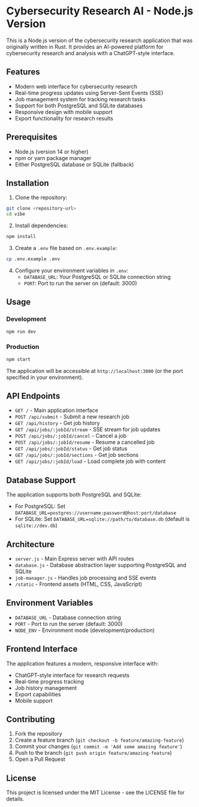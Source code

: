 # Cybersecurity Research AI - Node.js Version

This is a Node.js version of the cybersecurity research application that was originally written in Rust. It provides an AI-powered platform for cybersecurity research and analysis with a ChatGPT-style interface.

## Features

- Modern web interface for cybersecurity research
- Real-time progress updates using Server-Sent Events (SSE)
- Job management system for tracking research tasks
- Support for both PostgreSQL and SQLite databases
- Responsive design with mobile support
- Export functionality for research results

## Prerequisites

- Node.js (version 14 or higher)
- npm or yarn package manager
- Either PostgreSQL database or SQLite (fallback)

## Installation

1. Clone the repository:
```bash
git clone <repository-url>
cd vibe
```

2. Install dependencies:
```bash
npm install
```

3. Create a `.env` file based on `.env.example`:
```bash
cp .env.example .env
```

4. Configure your environment variables in `.env`:
   - `DATABASE_URL`: Your PostgreSQL or SQLite connection string
   - `PORT`: Port to run the server on (default: 3000)

## Usage

### Development

```bash
npm run dev
```

### Production

```bash
npm start
```

The application will be accessible at `http://localhost:3000` (or the port specified in your environment).

## API Endpoints

- `GET /` - Main application interface
- `POST /api/submit` - Submit a new research job
- `GET /api/history` - Get job history
- `GET /api/jobs/:jobId/stream` - SSE stream for job updates
- `POST /api/jobs/:jobId/cancel` - Cancel a job
- `POST /api/jobs/:jobId/resume` - Resume a cancelled job
- `GET /api/jobs/:jobId/status` - Get job status
- `GET /api/jobs/:jobId/sections` - Get job sections
- `GET /api/jobs/:jobId/load` - Load complete job with content

## Database Support

The application supports both PostgreSQL and SQLite:

- For PostgreSQL: Set `DATABASE_URL=postgres://username:password@host:port/database`
- For SQLite: Set `DATABASE_URL=sqlite://path/to/database.db` (default is `sqlite://dev.db`)

## Architecture

- `server.js` - Main Express server with API routes
- `database.js` - Database abstraction layer supporting PostgreSQL and SQLite
- `job-manager.js` - Handles job processing and SSE events
- `/static` - Frontend assets (HTML, CSS, JavaScript)

## Environment Variables

- `DATABASE_URL` - Database connection string
- `PORT` - Port to run the server (default: 3000)
- `NODE_ENV` - Environment mode (development/production)

## Frontend Interface

The application features a modern, responsive interface with:

- ChatGPT-style interface for research requests
- Real-time progress tracking
- Job history management
- Export capabilities
- Mobile support

## Contributing

1. Fork the repository
2. Create a feature branch (`git checkout -b feature/amazing-feature`)
3. Commit your changes (`git commit -m 'Add some amazing feature'`)
4. Push to the branch (`git push origin feature/amazing-feature`)
5. Open a Pull Request

## License

This project is licensed under the MIT License - see the LICENSE file for details.